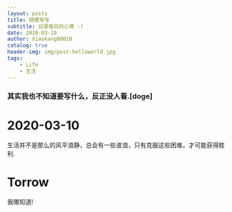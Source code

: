```yaml
---
layout: posts
title: 随便写写
subtitle: 记录每日的心情 :)
date: 2020-03-10
author: Xiaokang00010
catalog: true
header-img: img/post-helloworld.jpg
tags:
    - Life
    - 生活
---
```


### 其实我也不知道要写什么，反正没人看.[doge]

# 2020-03-10

生活并不是那么的风平浪静，总会有一些波浪，只有克服这些困难，才可能获得胜利.

# Torrow

我哪知道!
